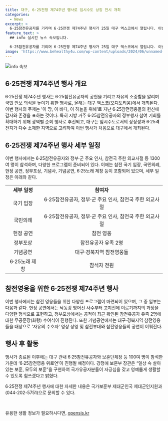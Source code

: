 ```yaml
---
title: 대구, 6·25전쟁 제74주년 행사로 임시수도 상징 전시 개최
categories:
  - News
excerpt: >
  6·25참전유공자를 기리며 6·25전쟁 제74주년 행사가 25일 대구 엑스코에서 열립니다. 이번 행사는 자유민주주의를 수호하고 대한민국을 일으킨 6·25참전영웅들을 기리는 자리로, 참전유공자와 정부·군 주요 인사 등 1300여 명이 참석할 예정입니다. 헌정 공연, 정부포상, 기념공연 등이 준비되어 있으며, 행사가 끝나면 6·25참전영웅 위로연도 개최될 예정입니다. 정책브리핑(www.korea.kr)
feature_text: >
  ## info 실시간 뉴스 속보입니다.

  6·25참전유공자를 기리며 6·25전쟁 제74주년 행사가 25일 대구 엑스코에서 열립니다. 이번 행사는 자유민주주의를 수호하고 대한민국을 일으킨 6·25참전영웅들을 기리는 자리로, 참전유공자와 정부·군 주요 인사 등 1300여 명이 참석할 예정입니다. 헌정 공연, 정부포상, 기념공연 등이 준비되어 있으며, 행사가 끝나면 6·25참전영웅 위로연도 개최될 예정입니다. 정책브리핑(www.korea.kr)
image: 'https://www.behealthy4u.com/wp-content/uploads/2024/06/unnamed-file.png'
---
```


<p><img src="https://www.behealthy4u.com/wp-content/uploads/2024/06/unnamed-file.png" alt="info 속보" /></p>

<h2 data-ke-size="size26">6·25전쟁 제74주년 행사 개요</h2>

<p data-ke-size="size16">6·25전쟁 제74주년 행사는 6·25참전유공자의 공헌을 기리고 자유의 소중함을 알리며 국민 안보 의식을 높이기 위한 행사로, 올해는 대구 엑스코(오디토리움)에서 개최된다. 이번 행사의 주제는 '이 땅, 이 바다, 이 하늘을 위해'로 지난 6·25참전영웅들의 헌신에 감사와 존경을 표하는 것이다. 특히 지방 거주 6·25참전유공자의 정부행사 참여 기회를 확대하기 위해 광역별 순회 행사로 추진되고, 대구는 임시수도로서의 상징성과 6·25격전지가 다수 소재한 지역으로 고려하여 이번 행사가 처음으로 대구에서 개최된다.</p>

<h2 data-ke-size="size26">6·25전쟁 제74주년 행사 세부 일정</h2>

<p data-ke-size="size16">이번 행사에서는 6·25참전유공자와 정부·군 주요 인사, 참전국 주한 외교사절 등 1300여 명이 참석하며, 다양한 프로그램이 준비되어 있다. 이에는 참전 국기 입장, 국민의례, 헌정 공연, 정부포상, 기념사, 기념공연, 6·25노래 제창 등이 포함되어 있으며, 세부 일정은 아래와 같다.</p>

<table>
    <tbody>
        <tr>
            <td style="text-align: center; height: 17px;"><b>세부 일정</b></td>
            <td style="text-align: center; height: 17px;"><b>참여자</b></td>
        </tr>
        <tr>
            <td style="text-align: center; height: 17px;">국기 입장</td>
            <td style="text-align: center; height: 17px;">6·25참전유공자, 정부·군 주요 인사, 참전국 주한 외교사절</td>
        </tr>
        <tr>
            <td style="text-align: center; height: 17px;">국민의례</td>
            <td style="text-align: center; height: 17px;">6·25참전유공자, 정부·군 주요 인사, 참전국 주한 외교사절</td>
        </tr>
        <tr>
            <td style="text-align: center; height: 17px;">헌정 공연</td>
            <td style="text-align: center; height: 17px;">참전 영웅</td>
        </tr>
        <tr>
            <td style="text-align: center; height: 17px;">정부포상</td>
            <td style="text-align: center; height: 17px;">참전유공자 유족 2명</td>
        </tr>
        <tr>
            <td style="text-align: center; height: 17px;">기념공연</td>
            <td style="text-align: center; height: 17px;">대구·경북지역 참전영웅들</td>
        </tr>
        <tr>
            <td style="text-align: center; height: 17px;">6·25노래 제창</td>
            <td style="text-align: center; height: 17px;">참석자 전원</td>
        </tr>
    </tbody>
</table>

<h2 data-ke-size="size26">참전영웅을 위한 6·25전쟁 제74주년 행사</h2>

<p data-ke-size="size16">이번 행사에서는 참전 영웅들을 위한 다양한 프로그램이 마련되어 있으며, 그 중 일부는 다음과 같다. 헌정 공연에서는 낙동강 방어선 사수부터 고지전에 이르기까지의 과정을 다양한 형식으로 표현하고, 정부포상에서는 공적이 최근 확인된 참전유공자 유족 2명에 대한 무공훈장(화랑) 수여식이 진행된다. 또한 기념공연에서는 대구·경북지역 참전영웅들을 대상으로 '자유의 수호자' 영상 상영 및 참전부대와 참전영웅들의 공연이 이뤄진다.</p>

<h2 data-ke-size="size26">행사 후 활동</h2>

<p data-ke-size="size16">행사가 종료된 이후에는 대구 관내 6·25참전유공자와 보훈단체장 등 100여 명이 참석한 가운데 ‘6·25참전영웅 위로연’이 진행될 예정이다. 강정애 보훈부 장관은 “일상 속 살아있는 보훈, 모두의 보훈”을 구현하여 국가유공자분들이 자긍심을 갖고 영예롭게 생활할 수 있도록 힘쓰겠다고 밝혔다.</p>

<p data-ke-size="size16">6·25전쟁 제74주년 행사에 대한 자세한 내용은 국가보훈부 제대군인국 제대군인지원과(044-202-5751)으로 문의할 수 있다.</p>

<p data-ke-size="size16">&nbsp;</p>
유용한 생활 정보가 필요하시다면, <a href="https://opensis.kr" rel="dofollow">opensis.kr</a>


